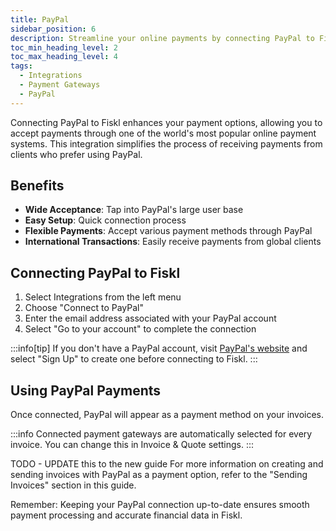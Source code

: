 ```yaml
---
title: PayPal
sidebar_position: 6
description: Streamline your online payments by connecting PayPal to Fiskl
toc_min_heading_level: 2
toc_max_heading_level: 4
tags:
  - Integrations
  - Payment Gateways
  - PayPal
---
```


Connecting PayPal to Fiskl enhances your payment options, allowing you to accept payments through one of the world's most popular online payment systems. This integration simplifies the process of receiving payments from clients who prefer using PayPal.

## Benefits

- **Wide Acceptance**: Tap into PayPal's large user base
- **Easy Setup**: Quick connection process
- **Flexible Payments**: Accept various payment methods through PayPal
- **International Transactions**: Easily receive payments from global clients

## Connecting PayPal to Fiskl

1. Select Integrations from the left menu
2. Choose "Connect to PayPal"
3. Enter the email address associated with your PayPal account
4. Select "Go to your account" to complete the connection

:::info[tip]
If you don't have a PayPal account, visit [PayPal's website](https://www.paypal.com) and select "Sign Up" to create one before connecting to Fiskl.
:::

## Using PayPal Payments

Once connected, PayPal will appear as a payment method on your invoices. 

:::info
Connected payment gateways are automatically selected for every invoice. You can change this in Invoice & Quote settings.
:::

TODO - UPDATE this to the new guide
For more information on creating and sending invoices with PayPal as a payment option, refer to the "Sending Invoices" section in this guide.

Remember: Keeping your PayPal connection up-to-date ensures smooth payment processing and accurate financial data in Fiskl.